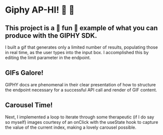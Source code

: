 # Giphy AP-HI! :wave: :wave:

## This project is a :tada: fun :tada: example of what you can produce with the GIPHY SDK.

I built a gif that generates only a limited number of results, populating those in real time, as the user types into the input box. I accomplished this by editing the limit parameter in the endpoint.

## GIFs Galore!

GIPHY docs are phenomenal in their clear presentation of how to structure the endpoint necessary for a successful API call and render of GIF content.

## Carousel Time!

Next, I implemented a loop to iterate through some therapeutic (if I do say so myself) images courtesy of an onClick with the useState hook to capture the value of the current index, making a lovely carousel possible.
